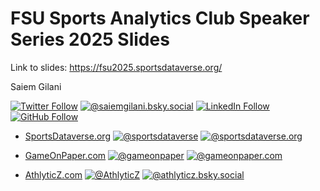 
<!-- README.md is generated from README.Rmd. Please edit that file -->

# FSU Sports Analytics Club Speaker Series 2025 Slides

Link to slides: <https://fsu2025.sportsdataverse.org/>

Saiem Gilani

[![Twitter
Follow](https://img.shields.io/twitter/follow/saiemgilani?color=blue&label=%40saiemgilani&logo=x&style=for-the-badge)](https://twitter.com/saiemgilani)
<a href='https://bsky.app/profile/saiemgilani.bsky.social' target='blank'><img src="https://img.shields.io/badge/dynamic/json?url=https%3A%2F%2Fpublic.api.bsky.app%2Fxrpc%2Fapp.bsky.actor.getProfile%2F%3Factor%3Dsaiemgilani.bsky.social&query=%24.followersCount&style=for-the-badge&logo=bluesky&label=%40saiemgilani.bsky.social&amp;" alt="@saiemgilani.bsky.social"/></a>
[![LinkedIn
Follow](https://img.shields.io/badge/LinkedIn-saiem--gilani-white?style=for-the-badge&logo=linkedin&logoColor=white&labelColor=0B66C2)](https://www.linkedin.com/in/saiem-gilani/)
[![GitHub
Follow](https://img.shields.io/github/followers/SaiemGilani?style=for-the-badge&logo=Github&label=%40SaiemGilani&color=eee)](https://github.com/saiemgilani)

- [SportsDataverse.org](https://sportsdataverse.org/ "The home page of the SportsDataverse Organization")
  <a href='https://twitter.com/sportsdataverse' target='blank'><img src="https://img.shields.io/twitter/follow/sportsdataverse?color=blue&amp;label=%40SportsDataverse&amp;logo=x&amp;style=for-the-badge" alt="@sportsdataverse"/></a>
  <a href='https://bsky.app/profile/sportsdataverse.org' target='blank'><img src="https://img.shields.io/badge/dynamic/json?url=https%3A%2F%2Fpublic.api.bsky.app%2Fxrpc%2Fapp.bsky.actor.getProfile%2F%3Factor%3Dsportsdataverse.org&query=%24.followersCount&style=for-the-badge&logo=bluesky&label=%40sportsdataverse.org&amp;" alt="@sportsdataverse.org"/></a>

- [GameOnPaper.com](https://gameonpaper.com/cfb "Game on Paper: Live analytics for the modern age")
  <a href='https://twitter.com/gameonpaper' target='blank'><img src="https://img.shields.io/twitter/follow/gameonpaper?color=blue&amp;label=%40GameOnPaper&amp;logo=x&amp;style=for-the-badge" alt="@gameonpaper"/></a>
  <a href='https://bsky.app/profile/gameonpaper.com' target='blank'><img src="https://img.shields.io/badge/dynamic/json?url=https%3A%2F%2Fpublic.api.bsky.app%2Fxrpc%2Fapp.bsky.actor.getProfile%2F%3Factor%3Dgameonpaper.com&query=%24.followersCount&style=for-the-badge&logo=bluesky&label=%40gameonpaper.com&amp;" alt="@gameonpaper.com"/></a>

- [AthlyticZ.com](https://athlyticz.com/ "AthlyticZ: State of the Art Data Science Training")
  <a href='https://twitter.com/AthlyticZ' target='blank'><img src="https://img.shields.io/twitter/follow/AthlyticZ?color=blue&amp;label=%40AthlyticZ&amp;logo=x&amp;style=for-the-badge" alt="@AthlyticZ"/></a>
  <a href='https://bsky.app/profile/AthlyticZ.com' target='blank'><img src="https://img.shields.io/badge/dynamic/json?url=https%3A%2F%2Fpublic.api.bsky.app%2Fxrpc%2Fapp.bsky.actor.getProfile%2F%3Factor%3Dathlyticz.bsky.social&query=%24.followersCount&style=for-the-badge&logo=bluesky&label=%40athlyticz.bsky.social&amp;" alt="@athlyticz.bsky.social"/></a>
